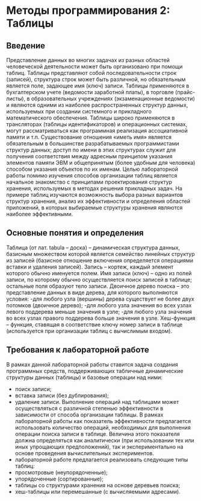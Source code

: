 # Методы программирования 2: Таблицы

## Введение

  Представление данных во многих задачах из разных областей человеческой деятельности
может быть организовано при помощи таблиц. Таблицы представляют собой
последовательности строк (записей), структура строк может быть различной, но обязательным
является поле, задающее имя (ключ) записи. Таблицы применяются в бухгалтерском учете
(ведомости заработной платы), в торговле (прайс-листы), в образовательных учреждениях
(экзаменационные ведомости) и являются одними из наиболее распространенных структур
данных, используемых при создании системного и прикладного математического
обеспечения. Таблицы широко применяются в трансляторах (таблицы идентификаторов) и
операционных системах, могут рассматриваться как программная реализация ассоциативной
памяти и т.п. Существование отношения «иметь имя» является обязательным в большинстве
разрабатываемых программистами структур данных; доступ по имени в этих структурах
служит для получения соответствия между адресным принципом указания элементов памяти
ЭВМ и общепринятым (более удобным для человека) способом указания объектов по их
именам.
Целью лабораторной работы помимо изучения способов организации таблиц является
начальное знакомство с принципами проектирования структур хранения, используемых в
методах решения прикладных задач. На примере таблиц изучаются возможность выбора
разных вариантов структур хранения, анализ их эффективности и определения областей
приложений, в которых выбираемые структуры хранения являются наиболее эффективными.

## Основные понятия и определения
  Таблица (от лат. tabula – доска) – динамическая структура данных, базисным множеством
которой является семейство линейных структур из записей (базисное отношение включения
определяется операциями вставки и удаления записей).
  Запись – кортеж, каждый элемент которого обычно именуется полем.
  Имя записи (ключ) – одно из полей записи, по которому обычно осуществляется поиск
записей в таблице; остальные поля образуют тело записи.
  Двоичное дерево поиска – это представление данных в виде дерева, для которого
выполняются условия:
-для любого узла (вершины) дерева существует не более двух потомков (двоичное дерево);
-для любого узла значения во всех узлах левого поддерева меньше значения в узле;
-для любого узла значения во всех узлах правого поддерева больше значения в узле.
  Хеш-функция – функция, ставящая в соответствие ключу номер записи в таблице
(используется при организации таблиц с вычислимым входом).


## Требования к лабораторной работе
  В рамках данной лабораторной работы ставится задача создания программных средств,
поддерживающих табличные динамические структуры данных (таблицы) и базовые операции
над ними:
- поиск записи;
- вставка записи (без дублирования);
- удаление записи.
  Выполнение операций над таблицами может осуществляться с различной степенью
эффективности в зависимости от способа организации таблицы. В рамках лабораторной
работы как показатель эффективности предлагается использовать количество операций,
необходимых для выполнения операции поиска записи в таблице. Величина этого показателя
должна определяться как аналитически (при использовании тех или иных упрощающих
предположений), так и экспериментально на основе проведения вычислительных
экспериментов.
- лабораторной работе предлагается реализовать следующие типы таблиц:
- просмотровые (неупорядоченные);
- упорядоченные (сортированные);
- таблицы со структурами хранения на основе деревьев поиска;
- хеш-таблицы или перемешанные (с вычисляемыми адресами).


